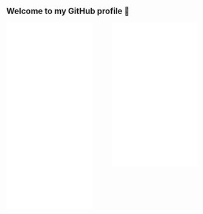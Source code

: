 ## Welcome to my GitHub profile 🥳

<img align="left" width="45%" src="https://github.com/Lelberto/Lelberto/blob/master/metrics.left.svg">
<img align="right"  width="45%" src="https://github.com/Lelberto/Lelberto/blob/master/metrics.right.svg">
<!-- <div align="center">
  <img width="70%" src="https://github.com/Lelberto/Lelberto/blob/master/metrics.bottom.svg">
</div> -->

<!--
```JavaScript
{
  name: 'Jérémy Surieux',
  nickname: 'Lelberto',
  age: 23,
  location: {
    country: 'France',
    city: 'Lyon'
  },
  study: 'Master degree in Web development',
  speaks: {
    french: 100,
    english: 80
  },
  hobbies: [
    'Web projects',
    'Music making and listening',
    'Water sports (Surf, Swimming, ...)',
    'Video games'
  ]
}
```
-->
